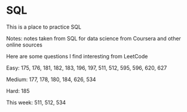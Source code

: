 # SQL

This is a place to practice SQL

Notes: notes taken from SQL for data science from Coursera and other online sources

Here are some questions I find interesting from LeetCode

Easy: 175, 176, 181, 182, 183, 196, 197, 511, 512, 595, 596, 620, 627

Medium: 177, 178, 180, 184, 626, 534

Hard: 185

This week: 511, 512, 534 
